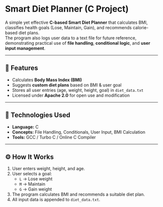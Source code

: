 # Smart Diet Planner (C Project)

A simple yet effective **C-based Smart Diet Planner** that calculates BMI, classifies health goals (Lose, Maintain, Gain), and recommends calorie-based diet plans.  
The program also logs user data to a text file for future reference, demonstrating practical use of **file handling**, **conditional logic**, and **user input management**.

---

## 📘 Features
- Calculates **Body Mass Index (BMI)**
- Suggests **custom diet plans** based on BMI & user goal  
- Stores all user entries (age, weight, height, goal) in `diet_data.txt`
- Licensed under **Apache 2.0** for open use and modification

---

## 🧮 Technologies Used
- **Language:** C  
- **Concepts:** File Handling, Conditionals, User Input, BMI Calculation  
- **Tools:** GCC / Turbo C / Online C Compiler  

---

## ⚙️ How It Works
1. User enters weight, height, and age.  
2. User selects a goal:  
   - `L` → Lose weight  
   - `M` → Maintain  
   - `G` → Gain weight  
3. The program calculates BMI and recommends a suitable diet plan.  
4. All input data is appended to `diet_data.txt`.

